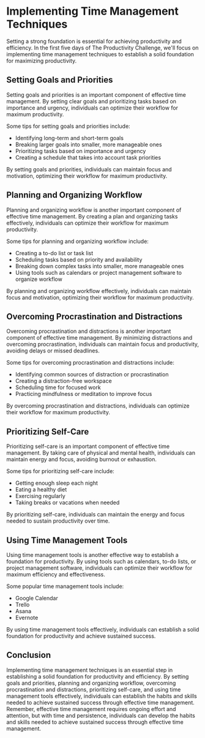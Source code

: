 Implementing Time Management Techniques
========================================================================

Setting a strong foundation is essential for achieving productivity and efficiency. In the first five days of The Productivity Challenge, we'll focus on implementing time management techniques to establish a solid foundation for maximizing productivity.

Setting Goals and Priorities
----------------------------

Setting goals and priorities is an important component of effective time management. By setting clear goals and prioritizing tasks based on importance and urgency, individuals can optimize their workflow for maximum productivity.

Some tips for setting goals and priorities include:

* Identifying long-term and short-term goals
* Breaking larger goals into smaller, more manageable ones
* Prioritizing tasks based on importance and urgency
* Creating a schedule that takes into account task priorities

By setting goals and priorities, individuals can maintain focus and motivation, optimizing their workflow for maximum productivity.

Planning and Organizing Workflow
--------------------------------

Planning and organizing workflow is another important component of effective time management. By creating a plan and organizing tasks effectively, individuals can optimize their workflow for maximum productivity.

Some tips for planning and organizing workflow include:

* Creating a to-do list or task list
* Scheduling tasks based on priority and availability
* Breaking down complex tasks into smaller, more manageable ones
* Using tools such as calendars or project management software to organize workflow

By planning and organizing workflow effectively, individuals can maintain focus and motivation, optimizing their workflow for maximum productivity.

Overcoming Procrastination and Distractions
-------------------------------------------

Overcoming procrastination and distractions is another important component of effective time management. By minimizing distractions and overcoming procrastination, individuals can maintain focus and productivity, avoiding delays or missed deadlines.

Some tips for overcoming procrastination and distractions include:

* Identifying common sources of distraction or procrastination
* Creating a distraction-free workspace
* Scheduling time for focused work
* Practicing mindfulness or meditation to improve focus

By overcoming procrastination and distractions, individuals can optimize their workflow for maximum productivity.

Prioritizing Self-Care
----------------------

Prioritizing self-care is an important component of effective time management. By taking care of physical and mental health, individuals can maintain energy and focus, avoiding burnout or exhaustion.

Some tips for prioritizing self-care include:

* Getting enough sleep each night
* Eating a healthy diet
* Exercising regularly
* Taking breaks or vacations when needed

By prioritizing self-care, individuals can maintain the energy and focus needed to sustain productivity over time.

Using Time Management Tools
---------------------------

Using time management tools is another effective way to establish a foundation for productivity. By using tools such as calendars, to-do lists, or project management software, individuals can optimize their workflow for maximum efficiency and effectiveness.

Some popular time management tools include:

* Google Calendar
* Trello
* Asana
* Evernote

By using time management tools effectively, individuals can establish a solid foundation for productivity and achieve sustained success.

Conclusion
----------

Implementing time management techniques is an essential step in establishing a solid foundation for productivity and efficiency. By setting goals and priorities, planning and organizing workflow, overcoming procrastination and distractions, prioritizing self-care, and using time management tools effectively, individuals can establish the habits and skills needed to achieve sustained success through effective time management. Remember, effective time management requires ongoing effort and attention, but with time and persistence, individuals can develop the habits and skills needed to achieve sustained success through effective time management.
